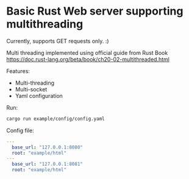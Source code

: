 # Basic Rust Web server supporting multithreading

Currently, supports GET requests only. :)

Multi threading implemented using official guide from Rust Book https://doc.rust-lang.org/beta/book/ch20-02-multithreaded.html

Features:

- Multi-threading
- Multi-socket
- Yaml configuration

Run:
```bash
cargo run example/config/config.yaml
```

Config file:
```yaml
---
  base_url: "127.0.0.1:8080"
  root: "example/html"
---
  base_url: "127.0.0.1:8081"
  root: "example/html"
```
